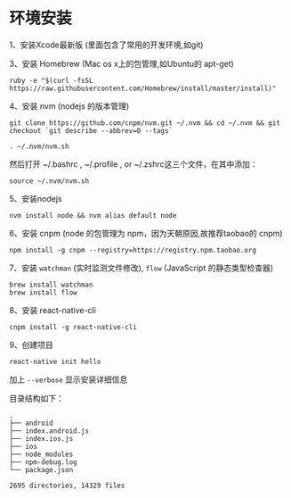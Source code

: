 # 环境安装

1、安装Xcode最新版 (里面包含了常用的开发环境,如git)

3、安装 Homebrew (Mac os x上的包管理,如Ubuntu的 apt-get)

```
ruby -e "$(curl -fsSL https://raw.githubusercontent.com/Homebrew/install/master/install)"
```

4、安装 nvm (nodejs 的版本管理)

```
git clone https://github.com/cnpm/nvm.git ~/.nvm && cd ~/.nvm && git checkout `git describe --abbrev=0 --tags`

. ~/.nvm/nvm.sh
```

然后打开 ~/.bashrc ,  ~/.profile , or  ~/.zshrc这三个文件，在其中添加：

```
source ~/.nvm/nvm.sh
```

5、安装nodejs

```
nvm install node && nvm alias default node
```

6、安装 cnpm (node 的包管理为 npm，因为天朝原因,故推荐taobao的 cnpm)

```
npm install -g cnpm --registry=https://registry.npm.taobao.org
```

7、安装 `watchman`  (实时监测文件修改), `flow` (JavaScript 的静态类型检查器)

```
brew install watchman
brew install flow
```
8、安装 react-native-cli

```
cnpm install -g react-native-cli
```

9、创建项目

```
react-native init hello
```

加上 `--verbose` 显示安装详细信息

目录结构如下：

```
.
├── android
├── index.android.js
├── index.ios.js
├── ios
├── node_modules
├── npm-debug.log
└── package.json

2695 directories, 14329 files
```